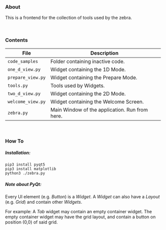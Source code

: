 ### About
This is a frontend for the collection of tools used by the zebra.

<br>

### Contents
| File | Description |
|---|---|
| `code_samples` | Folder containing inactive code.|
| `one_d_view.py` | Widget containing the 1D Mode.|
| `prepare_view.py` | Widget containing the Prepare Mode.|
| `tools.py` | Tools used by Widgets.|
| `two_d_view.py` | Widget containing the 2D Mode.|
| `welcome_view.py` | Widget containing the Welcome Screen.|
| `zebra.py` | Main Window of the application. Run from here.

<br>

### How To

##### Installation:
```
pip3 install pyqt5
pip3 install matplotlib
python3 ./zebra.py
```

##### Note about PyQt:
Every UI element (e.g. *Button*) is a *Widget*. 
A *Widget* can also have a *Layout* (e.g. *Grid*) 
and contain other *Widgets*. 

For example:
A *Tab* widget may contain an empty container widget.
The empty container widget may have the grid layout,
and contain a button on position (0,0) of said grid.

